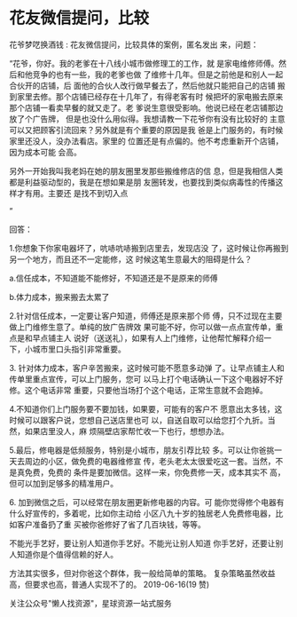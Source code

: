 # 花友微信提问，比较

花爷梦呓换酒钱 : 花友微信提问，比较具体的案例，匿名发出 来，问题：

“花爷，你好。我的老爹在十八线小城市做修理工的工作，就 是家电维修师傅。然后和他竞争的也有一些，我的老爹也做 了维修十几年。但是之前他是和别人一起合伙开的店铺，后 面他的合伙人改行做早餐去了，然后他就只能把自己的店铺 搬到家里去修。那个店铺已经存在十几年了，有得老客有时 候把坏的家电搬去原来那个店铺一看卖早餐的就又走了。老 爹说生意很受影响。他说已经在老店铺那边放了个广告牌， 但是也没什么用似得。我想请教一下花爷你有没有比较好的 主意可以又把顾客引流回来？另外就是有个重要的原因是我 爸是上门服务的，有时候家里还没人，没办法看店。家里的 位置还是有点偏的。他不考虑重新开个店铺，因为成本可能 会高。

另外一开始我叫我老妈在她的朋友圈里发那些搬维修店的信 息，但是我相信人类都是利益驱动型的，我是在想如果是朋 友圈转发，也要找到类似病毒性的传播这样才有用。主要还 是找不到切入点

”

回答：

1.你想象下你家电器坏了，吭哧吭哧搬到店里去，发现店没 了，这时候让你再搬到另一个地方，而且还不一定能修，这 时候这笔生意最大的阻碍是什么？

a.信任成本，不知道能不能修好，不知道还是不是原来的师傅

b.体力成本，搬来搬去太累了

2.针对信任成本，一定要让客户知道，师傅还是原来那个师 傅，只不过现在主要做上门维修生意了。单纯的放广告牌效 果可能不好，你可以做一点点宣传单，重点是和早点铺主人 说好（送送礼），如果有人上门维修，让他帮忙解释介绍一 下，小城市里口头指引非常重要。

3\. 针对体力成本，客户辛苦搬来，这时候可能不愿意多动弹 了。让早点铺主人和传单里重点宣传，可以上门服务，您可 以马上打个电话确认一下这个电器好不好修。这个电话非常 重要，只要他当场打个这个电话，正常生意就不会跑掉。

4.不知道你们上门服务要不要加钱，如果要，可能有的客户不 愿意出太多钱，这时候可以跟客户说，您想自己送店里也可 以，自送自取可以给您打个九折。当然，如果店里没人，麻 烦隔壁店家帮忙收一下也行，想想办法。

5.最后，修电器是低频服务，特别是小城市，朋友引荐比较 多。可以让你爸挑一天去周边的小区，做免费的电器维修宣 传，老头老太太很爱吃这一套。当然，不是真免费，免费的 条件是要加微信。这样一来，你免费修一天，成本其实不 高，但可以加到足够多的精准用户。

6\. 加到微信之后，可以经常在朋友圈更新修电器的内容。可 能你觉得修个电器有什么好宣传的，多着呢，比如你主动给 小区八九十岁的独居老人免费修电器，比如客户准备扔了重 买被你爸修好了省了几百块钱，等等。

不能光手艺好，要让别人知道你手艺好。不能光让别人知道 你手艺好，还要让别人知道你是个值得信赖的好人。

方法其实很多，但对你爸这个群体，我一般给简单的策略。 复杂策略虽然收益高，但要求也高，普通人实现不了的。 2019-06-16(19 赞)

关注公众号"懒人找资源"，星球资源一站式服务